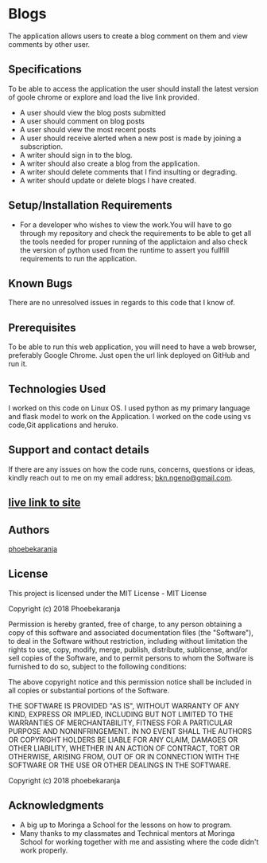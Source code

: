 # Blogs
The application allows users to create a blog comment on them and view comments by other user.



## Specifications
To be able to access the application the user should install the latest version of goole chrome or explore and load the live link provided.
+ A user should view the blog posts submitted
+ A user should comment on blog posts
+ A user should view the most recent posts
+ A user should receive alerted when a new post is made by joining a subscription.
+ A writer should sign in to the blog.
+ A writer should also create a blog from the application.
+ A writer should delete comments that I find insulting or degrading.
+ A writer should update or delete blogs I have created.

## Setup/Installation Requirements
* For a developer who wishes to view the work.You will have to go through my repository and check the requirements to be able to get all the tools needed for proper running of the applictaion and also check the version of python used from the runtime to assert you fullfill requirements to run the application. 

## Known Bugs
There are no unresolved issues in regards to this code that I know of.

## Prerequisites
To be able to run this web application, you will need to have a web browser, preferably Google Chrome.
Just open the url link deployed on GitHub and run it.

## Technologies Used
I worked on this code on Linux OS. I used python as my primary language and flask model to work on the Application. I worked on  the code using vs code,Git applications and heruko.

## Support and contact details
If there are any issues on how the code runs, concerns, questions or ideas, kindly reach out to me on my email address; 
bkn.ngeno@gmail.com.

##  <a href="/">live link to site</a>
## Authors
[phoebekaranja]()


## License
This project is licensed under the MIT License -
MIT License

Copyright (c) 2018 Phoebekaranja

Permission is hereby granted, free of charge, to any person obtaining a copy
of this software and associated documentation files (the "Software"), to deal
in the Software without restriction, including without limitation the rights
to use, copy, modify, merge, publish, distribute, sublicense, and/or sell
copies of the Software, and to permit persons to whom the Software is
furnished to do so, subject to the following conditions:

The above copyright notice and this permission notice shall be included in all
copies or substantial portions of the Software.

THE SOFTWARE IS PROVIDED "AS IS", WITHOUT WARRANTY OF ANY KIND, EXPRESS OR
IMPLIED, INCLUDING BUT NOT LIMITED TO THE WARRANTIES OF MERCHANTABILITY,
FITNESS FOR A PARTICULAR PURPOSE AND NONINFRINGEMENT. IN NO EVENT SHALL THE
AUTHORS OR COPYRIGHT HOLDERS BE LIABLE FOR ANY CLAIM, DAMAGES OR OTHER
LIABILITY, WHETHER IN AN ACTION OF CONTRACT, TORT OR OTHERWISE, ARISING FROM,
OUT OF OR IN CONNECTION WITH THE SOFTWARE OR THE USE OR OTHER DEALINGS IN THE
SOFTWARE.


Copyright (c) 2018 phoebekaranja


## Acknowledgments

* A big up to Moringa a School for the lessons on how to program.
* Many thanks to my classmates and Technical mentors at Moringa School for working together 
   with me and assisting where the code didn't work properly.
